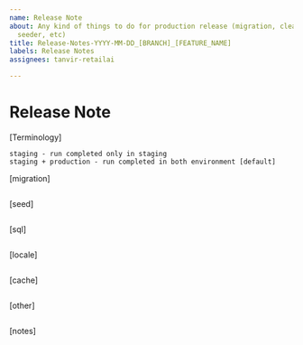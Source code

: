 ```yaml
---
name: Release Note
about: Any kind of things to do for production release (migration, clearing a cache,
  seeder, etc)
title: Release-Notes-YYYY-MM-DD_[BRANCH]_[FEATURE_NAME]
labels: Release Notes
assignees: tanvir-retailai

---
```


# Release Note

[Terminology]

```
staging - run completed only in staging
staging + production - run completed in both environment [default]
```

[migration]
```
```

[seed]
```
```

[sql]
```
```

[locale]
```
```

[cache]
```
```

[other]
```
```

[notes]
```
```
